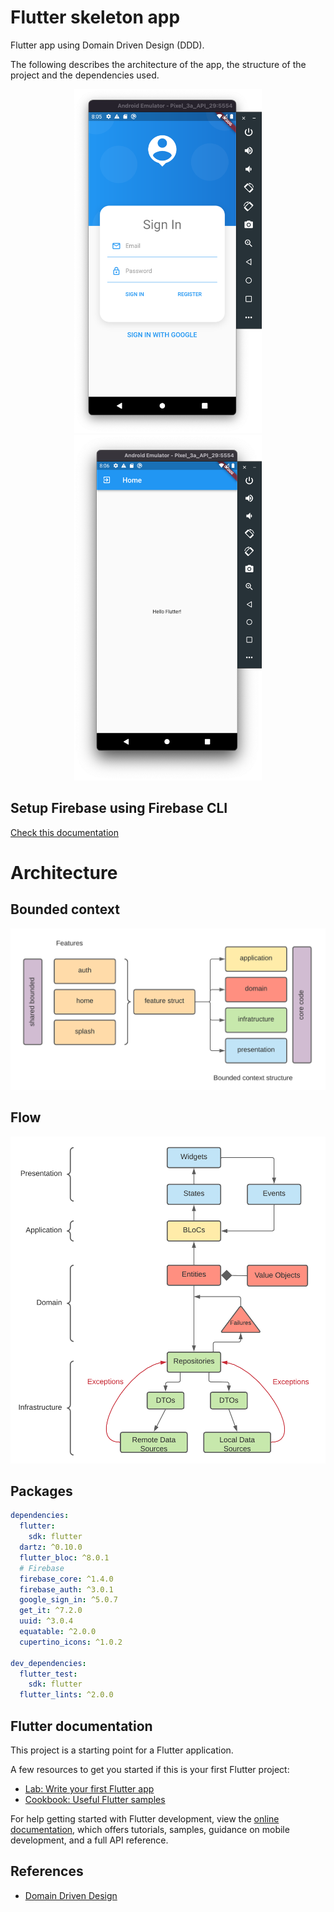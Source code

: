 # Flutter skeleton app

Flutter app using Domain Driven Design (DDD).

The following describes the architecture of the app, the structure of the project and the dependencies used.

<p align="center">
  <img src="https://github.com/santimattius/flutter-skeleton-app/blob/feature_login/doc/skeleton_login.png" width="300"/>
  <img src="https://github.com/santimattius/flutter-skeleton-app/blob/feature_login/doc/skeleton_home.png" width="300"/>
</p>

## Setup Firebase using Firebase CLI

[Check this documentation](https://firebase.flutter.dev/docs/cli/)

# Architecture 
## Bounded context
<p align="left">
  <img width="700" src="https://github.com/santimattius/flutter-skeleton-app/blob/feature_login/doc/architecture_structure.png?raw=true" alt="Project packages"/>
</p>

## Flow
<p align="left">
  <img width="600" src="https://github.com/santimattius/flutter-skeleton-app/blob/feature_login/doc/architecture_layers.png?raw=true" alt="Project packages"/>
</p>

## Packages
```yaml
dependencies:
  flutter:
    sdk: flutter
  dartz: ^0.10.0
  flutter_bloc: ^8.0.1
  # Firebase
  firebase_core: ^1.4.0
  firebase_auth: ^3.0.1
  google_sign_in: ^5.0.7
  get_it: ^7.2.0
  uuid: ^3.0.4
  equatable: ^2.0.0
  cupertino_icons: ^1.0.2

dev_dependencies:
  flutter_test:
    sdk: flutter
  flutter_lints: ^2.0.0

```
## Flutter documentation

This project is a starting point for a Flutter application.

A few resources to get you started if this is your first Flutter project:

- [Lab: Write your first Flutter app](https://docs.flutter.dev/get-started/codelab)
- [Cookbook: Useful Flutter samples](https://docs.flutter.dev/cookbook)

For help getting started with Flutter development, view the
[online documentation](https://docs.flutter.dev/), which offers tutorials,
samples, guidance on mobile development, and a full API reference.

## References

- [Domain Driven Design](https://martinfowler.com/bliki/DomainDrivenDesign.html)
